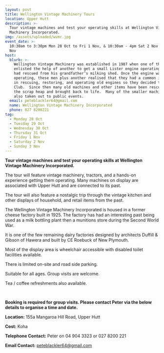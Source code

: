 ```yaml
---
layout: post
title: Wellington Vintage Machinery Tours
location: Upper Hutt
description: >-
  Tour vintage machines and test your operating skills at Wellington Vintage
  Machinery Incorporated.
img: /assets/uploaded/wvmc.jpg
event_date: >-
  10:30am to 3:30pm Mon 28 Oct to Fri 1 Nov, & 10:30am - 4pm Sat 2 Nov & Sun 3
  Nov
host:
  blurb: >-
    Wellington Vintage Machinery was established in 1987 when one of the locals
    enlisted the help of another to get a small Lister engine operating that he
    had rescued from his grandfather’s milking shed. Once the engine was
    operating, these men plus another realised that they had a common interest
    in rescuing, restoring, and operating old engines so they decided to form a
    Club.  Since then many old machines and other items have been rescued from
    the scrap heap and brought back to life.  Many of the smaller machines are
    also taken out to public events.
  email: peteblackler64@gmail.com
  name: Wellington Vintage Machinery Incorporated
  phone: 027 8200221
tag:
  - Monday 28 Oct
  - Tuesday 29 Oct
  - Wednesday 30 Oct
  - Thursday 31 Oct
  - Friday 1 Nov
  - Saturday 2 Nov
  - Sunday 3 Nov
---
```

**Tour vintage machines and test your operating skills at Wellington Vintage Machinery Incorporated.**

The tour will feature vintage machinery, tractors, and a hands-on experience getting them operating. Many machines on display are associated with Upper Hutt and are connected to its past.

The tour will also feature a nostalgic trip through the vintage kitchen and other displays of household, and retail items from the past.

The Wellington Vintage Machinery Incorporated is housed in a former cheese factory built in 1925. The factory has had an interesting past being used as a milk bottling plant then a munitions store during the Second World War.

It is one of the few remaining dairy factories designed by architects Duffill & Gibson of Hawera and built by CE Roebuck of New Plymouth.

Most of the display area is wheelchair accessible with disabled toilet facilities available.

There is limited on-site and road side parking.

Suitable for all ages. Group visits are welcome. 

Tea / coffee refreshments also available.

<br>

**Booking is required for group visits. Please contact Peter via the below details to organise a time and date.** 

**Location:** 155a Mangaroa Hill Road, Upper Hutt

**Cost:** Koha

**Telephone Contact:** Peter on 04 904 3323 or 027 8200 221

**Email Contact:** peteblackler64@gmail.com
